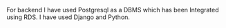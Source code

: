 For backend I have used Postgresql as a DBMS which has been Integrated using RDS.
I have used Django and Python.
